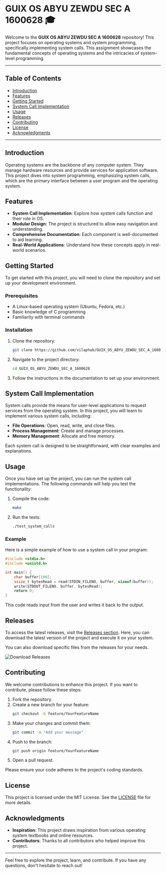 # GUIX OS ABYU ZEWDU SEC A 1600628 🎓

Welcome to the **GUIX OS ABYU ZEWDU SEC A 1600628** repository! This project focuses on operating systems and system programming, specifically implementing system calls. This assignment showcases the fundamental concepts of operating systems and the intricacies of system-level programming.

---

## Table of Contents

- [Introduction](#introduction)
- [Features](#features)
- [Getting Started](#getting-started)
- [System Call Implementation](#system-call-implementation)
- [Usage](#usage)
- [Releases](#releases)
- [Contributing](#contributing)
- [License](#license)
- [Acknowledgments](#acknowledgments)

---

## Introduction

Operating systems are the backbone of any computer system. They manage hardware resources and provide services for application software. This project dives into system programming, emphasizing system calls, which are the primary interface between a user program and the operating system.

## Features

- **System Call Implementation**: Explore how system calls function and their role in OS.
- **Modular Design**: The project is structured to allow easy navigation and understanding.
- **Comprehensive Documentation**: Each component is well-documented to aid learning.
- **Real-World Applications**: Understand how these concepts apply in real-world scenarios.

## Getting Started

To get started with this project, you will need to clone the repository and set up your development environment.

### Prerequisites

- A Linux-based operating system (Ubuntu, Fedora, etc.)
- Basic knowledge of C programming
- Familiarity with terminal commands

### Installation

1. Clone the repository:
   ```bash
   git clone https://github.com/vilaphab/GUIX_OS_ABYU_ZEWDU_SEC_A_1600628.git
   ```

2. Navigate to the project directory:
   ```bash
   cd GUIX_OS_ABYU_ZEWDU_SEC_A_1600628
   ```

3. Follow the instructions in the documentation to set up your environment.

## System Call Implementation

System calls provide the means for user-level applications to request services from the operating system. In this project, you will learn to implement various system calls, including:

- **File Operations**: Open, read, write, and close files.
- **Process Management**: Create and manage processes.
- **Memory Management**: Allocate and free memory.

Each system call is designed to be straightforward, with clear examples and explanations.

## Usage

Once you have set up the project, you can run the system call implementations. The following commands will help you test the functionality:

1. Compile the code:
   ```bash
   make
   ```

2. Run the tests:
   ```bash
   ./test_system_calls
   ```

### Example

Here is a simple example of how to use a system call in your program:

```c
#include <stdio.h>
#include <unistd.h>

int main() {
    char buffer[100];
    ssize_t bytesRead = read(STDIN_FILENO, buffer, sizeof(buffer));
    write(STDOUT_FILENO, buffer, bytesRead);
    return 0;
}
```

This code reads input from the user and writes it back to the output.

## Releases

To access the latest releases, visit the [Releases section](https://github.com/vilaphab/GUIX_OS_ABYU_ZEWDU_SEC_A_1600628/releases). Here, you can download the latest version of the project and execute it on your system. 

You can also download specific files from the releases for your needs.

![Download Releases](https://img.shields.io/badge/Download_Releases-Click_here-brightgreen)

## Contributing

We welcome contributions to enhance this project. If you want to contribute, please follow these steps:

1. Fork the repository.
2. Create a new branch for your feature:
   ```bash
   git checkout -b feature/YourFeatureName
   ```
3. Make your changes and commit them:
   ```bash
   git commit -m "Add your message"
   ```
4. Push to the branch:
   ```bash
   git push origin feature/YourFeatureName
   ```
5. Open a pull request.

Please ensure your code adheres to the project's coding standards.

## License

This project is licensed under the MIT License. See the [LICENSE](LICENSE) file for more details.

## Acknowledgments

- **Inspiration**: This project draws inspiration from various operating system textbooks and online resources.
- **Contributors**: Thanks to all contributors who helped improve this project.

---

Feel free to explore the project, learn, and contribute. If you have any questions, don't hesitate to reach out!